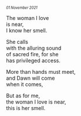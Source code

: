 <p style="margin:0; margin-top: -1.25rem">
  <em>
    <small><small>01 November 2021</small></small>
  </em>
</p>

The woman I love  
is near,  
I know her smell.  

She calls  
with the alluring sound  
of sacred fire, for she  
has privileged access.  

More than hands must meet,  
and Dawn will come  
when it comes,  

But as for me,  
the woman I love 
is near,  
this is her smell.  
